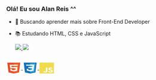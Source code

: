 ### Olá! Eu sou Alan Reis ^^

- 🔭 Buscando aprender mais sobre Front-End Developer
- 📚 Estudando HTML, CSS e JavaScript

  <div>
  <a href="https://github.com/alanreiss">
  <img height="180em" src="https://github-readme-stats.vercel.app/api?username=alanreiss&show_icons=true&theme=react&include_all_commits=true&count_private=true"/>
  <img height="180em" src="https://github-readme-stats.vercel.app/api/top-langs/?username=alanreiss&layout=compact&langs_count=7&theme=react"/>
</div>
 
 
 <div style="display: inline_block"><br>
  <img align="center" alt="Alan-HTML" height="30" width="40" src="https://raw.githubusercontent.com/devicons/devicon/master/icons/html5/html5-original.svg">
  <img align="center" alt="Alan-CSS" height="30" width="40" src="https://raw.githubusercontent.com/devicons/devicon/master/icons/css3/css3-original.svg">
  <img align="center" alt="Alan-Js" height="30" width="40" src="https://raw.githubusercontent.com/devicons/devicon/master/icons/javascript/javascript-plain.svg">
</div>
